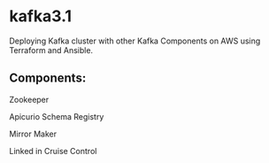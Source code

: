 # kafka3.1
Deploying Kafka cluster with other Kafka Components on AWS using Terraform and Ansible.

## Components:

Zookeeper 

Apicurio Schema Registry

Mirror Maker

Linked in Cruise Control


